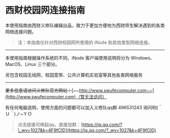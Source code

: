 # 西财校园网连接指南

本使用指南由西财义修队编辑出品，致力于更加方便地为西财师生解决遇到的各类网络连接问题。

> 注：本指南仅针对西财校园网所使用的 iNode 和其他类型网络连接。

---

本使用指南根据操作系统的不同，iNode 客户端使用说明将分为 Windows、MacOS、Linux 三个部分。

另包含校园无线网、校园宽带、公共计算机实验室等其他各类网络服务

---

~~更多信息请访问义修队官方网站：~~[~~http://www.swufecomputer.com~~](http://www.swufecomputer.com)（暂无法访问）

有任何电脑选购、使用方面的问题都可以加入义修队qq群 496531243 询问哟\(＾Ｕ＾\)ノ~ＹＯ

> 点击链接可唤起qq，直接加群：[https://jq.qq.com/?\_wv=1027&k=4F9fClD](https://jq.qq.com/?_wv=1027&k=4F9fClD)



